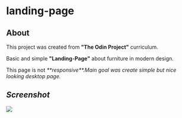 # landing-page

## About

This project was created from **"The Odin Project"** curriculum.<p>Basic and simple **"Landing-Page"** about furniture in modern design.</p>

<p>This page is not <em>**responsive**<em>.Main goal was create simple but nice looking desktop page.</p>

## Screenshot

![](../Pictures/landing-page.png)

